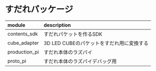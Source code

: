 すだれパッケージ
=======


|module|description|
|:---|:---|
|contents_sdk|すだれパケットを作るSDK|
|cube_adapter|3D LED CUBEのパケットをすだれ用に変換する|
|production_pi|すだれ本体のラズパイ|
|proto_pi|すだれ本体のラズパイデバッグ用|